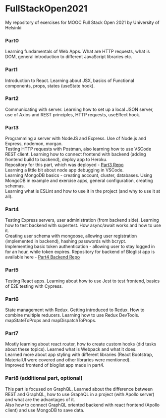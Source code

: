 # FullStackOpen2021
My repository of exercises for MOOC Full Stack Open 2021 by University of Helsinki

<h3>Part0</h3>
<p>Learning fundamentals of Web Apps. What are HTTP requests, what is DOM, general introduction to different JavaScript libraries etc.</p>

<h3>Part1</h3>
<p>Introduction to React. Learning about JSX, basics of Functional components, props, states (useState hook).</p>

<h3>Part2</h3>
<p>Communicating with server. Learning how to set up a local JSON server, use of Axios and REST principles, HTTP requests, useEffect hook.</p>

<h3>Part3</h3>
<p>Programming a server with NodeJS and Express. Use of Node.js and Express, nodemon, morgan. </br> 
   Testing HTTP requests with Postman, also learning how to use VSCode REST client. 
   Learning how to connect frontend with backend (adding frontend build to backend), deploy app to Heroku. </br>
   Repository for this part, which was deployed - <a href="https://github.com/alexattt/FullStack-part3" target="_blank">Part3 Repo</a> </br>
   Learning a little bit about node app debugging in VSCode. </br>
   Learning MongoDB basics - creating account, cluster, databases. Using MongoDB in example and exercise apps, general configuration, creating schemas. </br>
   Learning what is ESLint and how to use it in the project (and why to use it at all).
</p>

<h3>Part4</h3>
<p>Testing Express servers, user administration (from backend side). Learning how to test backend with supertest. How async/await works and how to use it. </br>
   Creating user schema with mongoose, allowing user registration (implemented in backend), hashing passwords with bcrypt. </br>
   Implementing basic token authentication - allowing user to stay logged in for an hour, while token expires.
   Repository for backend of Bloglist app is available here - <a href="https://github.com/alexattt/FSP4-BlogListApp" target="_blank">Part4 Backend Repo</a></br>
</p>

<h3>Part5</h3>
<p>Testing React apps. Learning about how to use Jest to test frontend, basics of E2E testing with Cypress.</p>

<h3>Part6</h3>
<p>State management with Redux. Getting introduced to Redux. How to combine multiple reducers. Learning how to use Redux DevTools. </br>
   mapStateToProps and mapDispatchToProps. </p>

<h3>Part7</h3>
<p>Mostly learning about react router, how to create custom hooks (did tasks about these topics). Learned what is Webpack and what it does.</br>
   Learned more about app styling with different libraries (React Bootstrap, MaterialUI were covered and other libraries were mentioned). </br>
   Improved frontend of bloglist app made in part4. </p>

<h3>Part8 (additional part, optional)</h3>
<p>This part is focused on GraphQL. Learned about the difference between REST and GraphQL, how to use GraphQL in a project (with Apollo server) and what are the advantages of      it.</br>      
   Also how to connect GraphQL oriented backend with react frontend (Apollo client) and use MongoDB to save data.</br></p>
